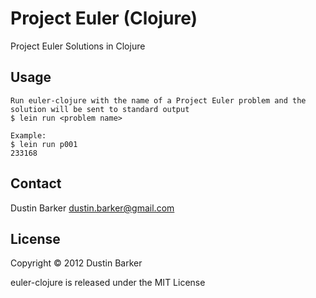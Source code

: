 # Project Euler (Clojure)

Project Euler Solutions in Clojure

## Usage

    Run euler-clojure with the name of a Project Euler problem and the solution will be sent to standard output
    $ lein run <problem name>

    Example:
    $ lein run p001
    233168

## Contact

   Dustin Barker <dustin.barker@gmail.com>

## License

Copyright © 2012 Dustin Barker

euler-clojure is released under the MIT License
